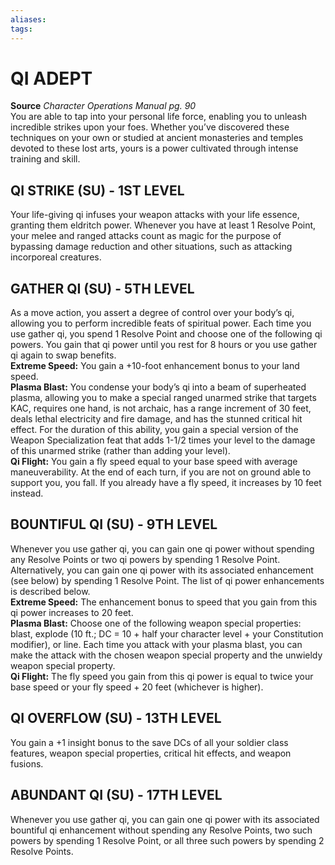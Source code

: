 ```yaml
---
aliases: 
tags: 
---
```

# QI ADEPT
**Source** _Character Operations Manual pg. 90_  
You are able to tap into your personal life force, enabling you to unleash incredible strikes upon your foes. Whether you’ve discovered these techniques on your own or studied at ancient monasteries and temples devoted to these lost arts, yours is a power cultivated through intense training and skill.

## QI STRIKE (SU) - 1ST LEVEL

Your life-giving qi infuses your weapon attacks with your life essence, granting them eldritch power. Whenever you have at least 1 Resolve Point, your melee and ranged attacks count as magic for the purpose of bypassing damage reduction and other situations, such as attacking incorporeal creatures.  

## GATHER QI (SU) - 5TH LEVEL

As a move action, you assert a degree of control over your body’s qi, allowing you to perform incredible feats of spiritual power. Each time you use gather qi, you spend 1 Resolve Point and choose one of the following qi powers. You gain that qi power until you rest for 8 hours or you use gather qi again to swap benefits.  
**Extreme Speed:** You gain a +10-foot enhancement bonus to your land speed.  
**Plasma Blast:** You condense your body’s qi into a beam of superheated plasma, allowing you to make a special ranged unarmed strike that targets KAC, requires one hand, is not archaic, has a range increment of 30 feet, deals lethal electricity and fire damage, and has the stunned critical hit effect. For the duration of this ability, you gain a special version of the Weapon Specialization feat that adds 1-1/2 times your level to the damage of this unarmed strike (rather than adding your level).  
**Qi Flight:** You gain a fly speed equal to your base speed with average maneuverability. At the end of each turn, if you are not on ground able to support you, you fall. If you already have a fly speed, it increases by 10 feet instead.  

## BOUNTIFUL QI (SU) - 9TH LEVEL

Whenever you use gather qi, you can gain one qi power without spending any Resolve Points or two qi powers by spending 1 Resolve Point. Alternatively, you can gain one qi power with its associated enhancement (see below) by spending 1 Resolve Point. The list of qi power enhancements is described below.  
**Extreme Speed:** The enhancement bonus to speed that you gain from this qi power increases to 20 feet.  
**Plasma Blast:** Choose one of the following weapon special properties: blast, explode (10 ft.; DC = 10 + half your character level + your Constitution modifier), or line. Each time you attack with your plasma blast, you can make the attack with the chosen weapon special property and the unwieldy weapon special property.  
**Qi Flight:** The fly speed you gain from this qi power is equal to twice your base speed or your fly speed + 20 feet (whichever is higher).  

## QI OVERFLOW (SU) - 13TH LEVEL

You gain a +1 insight bonus to the save DCs of all your soldier class features, weapon special properties, critical hit effects, and weapon fusions.  

## ABUNDANT QI (SU) - 17TH LEVEL

Whenever you use gather qi, you can gain one qi power with its associated bountiful qi enhancement without spending any Resolve Points, two such powers by spending 1 Resolve Point, or all three such powers by spending 2 Resolve Points.
